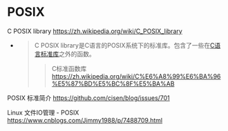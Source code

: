 
# POSIX

C POSIX library https://zh.wikipedia.org/wiki/C_POSIX_library
- > C POSIX library是C语言的POSIX系统下的标准库。包含了一些在[C语言标准库](https://zh.wikipedia.org/wiki/C%E6%A8%99%E6%BA%96%E5%87%BD%E5%BC%8F%E5%BA%AB)之外的函数。
  >> C标准函数库 https://zh.wikipedia.org/wiki/C%E6%A8%99%E6%BA%96%E5%87%BD%E5%BC%8F%E5%BA%AB

POSIX 标准简介 https://github.com/cisen/blog/issues/701

Linux 文件IO管理 - POSIX https://www.cnblogs.com/Jimmy1988/p/7488709.html
